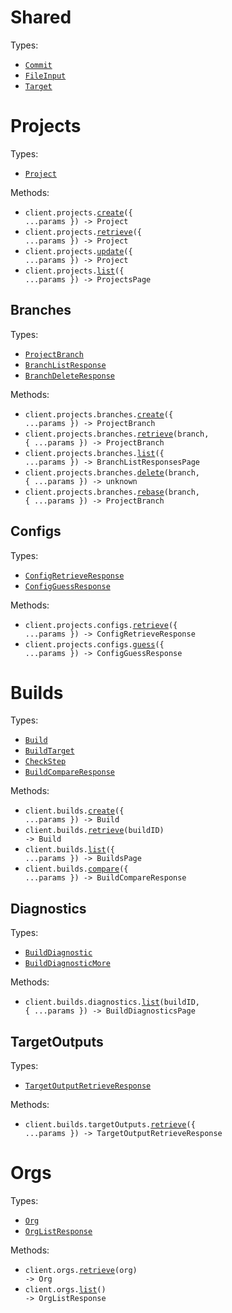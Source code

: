 # Shared

Types:

- <code><a href="./src/resources/shared.ts">Commit</a></code>
- <code><a href="./src/resources/shared.ts">FileInput</a></code>
- <code><a href="./src/resources/shared.ts">Target</a></code>

# Projects

Types:

- <code><a href="./src/resources/projects/projects.ts">Project</a></code>

Methods:

- <code title="post /v0/projects">client.projects.<a href="./src/resources/projects/projects.ts">create</a>({ ...params }) -> Project</code>
- <code title="get /v0/projects/{project}">client.projects.<a href="./src/resources/projects/projects.ts">retrieve</a>({ ...params }) -> Project</code>
- <code title="patch /v0/projects/{project}">client.projects.<a href="./src/resources/projects/projects.ts">update</a>({ ...params }) -> Project</code>
- <code title="get /v0/projects">client.projects.<a href="./src/resources/projects/projects.ts">list</a>({ ...params }) -> ProjectsPage</code>

## Branches

Types:

- <code><a href="./src/resources/projects/branches.ts">ProjectBranch</a></code>
- <code><a href="./src/resources/projects/branches.ts">BranchListResponse</a></code>
- <code><a href="./src/resources/projects/branches.ts">BranchDeleteResponse</a></code>

Methods:

- <code title="post /v0/projects/{project}/branches">client.projects.branches.<a href="./src/resources/projects/branches.ts">create</a>({ ...params }) -> ProjectBranch</code>
- <code title="get /v0/projects/{project}/branches/{branch}">client.projects.branches.<a href="./src/resources/projects/branches.ts">retrieve</a>(branch, { ...params }) -> ProjectBranch</code>
- <code title="get /v0/projects/{project}/branches">client.projects.branches.<a href="./src/resources/projects/branches.ts">list</a>({ ...params }) -> BranchListResponsesPage</code>
- <code title="delete /v0/projects/{project}/branches/{branch}">client.projects.branches.<a href="./src/resources/projects/branches.ts">delete</a>(branch, { ...params }) -> unknown</code>
- <code title="put /v0/projects/{project}/branches/{branch}/rebase">client.projects.branches.<a href="./src/resources/projects/branches.ts">rebase</a>(branch, { ...params }) -> ProjectBranch</code>

## Configs

Types:

- <code><a href="./src/resources/projects/configs.ts">ConfigRetrieveResponse</a></code>
- <code><a href="./src/resources/projects/configs.ts">ConfigGuessResponse</a></code>

Methods:

- <code title="get /v0/projects/{project}/configs">client.projects.configs.<a href="./src/resources/projects/configs.ts">retrieve</a>({ ...params }) -> ConfigRetrieveResponse</code>
- <code title="post /v0/projects/{project}/configs/guess">client.projects.configs.<a href="./src/resources/projects/configs.ts">guess</a>({ ...params }) -> ConfigGuessResponse</code>

# Builds

Types:

- <code><a href="./src/resources/builds/builds.ts">Build</a></code>
- <code><a href="./src/resources/builds/builds.ts">BuildTarget</a></code>
- <code><a href="./src/resources/builds/builds.ts">CheckStep</a></code>
- <code><a href="./src/resources/builds/builds.ts">BuildCompareResponse</a></code>

Methods:

- <code title="post /v0/builds">client.builds.<a href="./src/resources/builds/builds.ts">create</a>({ ...params }) -> Build</code>
- <code title="get /v0/builds/{buildId}">client.builds.<a href="./src/resources/builds/builds.ts">retrieve</a>(buildID) -> Build</code>
- <code title="get /v0/builds">client.builds.<a href="./src/resources/builds/builds.ts">list</a>({ ...params }) -> BuildsPage</code>
- <code title="post /v0/builds/compare">client.builds.<a href="./src/resources/builds/builds.ts">compare</a>({ ...params }) -> BuildCompareResponse</code>

## Diagnostics

Types:

- <code><a href="./src/resources/builds/diagnostics.ts">BuildDiagnostic</a></code>
- <code><a href="./src/resources/builds/diagnostics.ts">BuildDiagnosticMore</a></code>

Methods:

- <code title="get /v0/builds/{buildId}/diagnostics">client.builds.diagnostics.<a href="./src/resources/builds/diagnostics.ts">list</a>(buildID, { ...params }) -> BuildDiagnosticsPage</code>

## TargetOutputs

Types:

- <code><a href="./src/resources/builds/target-outputs.ts">TargetOutputRetrieveResponse</a></code>

Methods:

- <code title="get /v0/build_target_outputs">client.builds.targetOutputs.<a href="./src/resources/builds/target-outputs.ts">retrieve</a>({ ...params }) -> TargetOutputRetrieveResponse</code>

# Orgs

Types:

- <code><a href="./src/resources/orgs.ts">Org</a></code>
- <code><a href="./src/resources/orgs.ts">OrgListResponse</a></code>

Methods:

- <code title="get /v0/orgs/{org}">client.orgs.<a href="./src/resources/orgs.ts">retrieve</a>(org) -> Org</code>
- <code title="get /v0/orgs">client.orgs.<a href="./src/resources/orgs.ts">list</a>() -> OrgListResponse</code>
